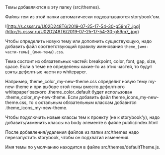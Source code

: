 Темы добавляются в эту папку (src/themes).

Файлы тем из этой папки автоматически подхватываются storybook'ом.

![http://s.csssr.ru/U02D248T6/2019-07-25-17-54-30-g59m7_.jpg](http://s.csssr.ru/U02D248T6/2019-07-25-17-54-30-g59m7_.jpg)

Чтобы определить новую тему или дополнить существующую,
надо добавить файл соответствующий правилу именования `theme_{имя-части-темы}_{имя-темы}.css`.

Тема состоит из обязательных частей: breakpoint, color, font, gap, size, space.
Если в теме не определены какие-то из этих частей, то будут взяты дефолтные части из whitepaper.

Например, theme_color_my-new-theme.css определит новую тему my-new-theme
и при выборе этой темы вместо дефолтного whitepaper'овского .theme_color_default будет использован .theme_color_my-new-theme.
Если добавить файл theme_icons_my-new-theme.css, то к остальным обязательным классам добавится .theme_icons_my-new-theme.

Чтобы подключить новые классы тем к проекту (не к storybook'у),
надо добавить/изменить классы на body элементе в файле public/index.html

После добавления/удаления файлов из папки src/themes надо перезапустить storybook, чтобы он подхватил изменения.

Имя темы по умолчанию находится в файле src/themes/defaultTheme.js.
